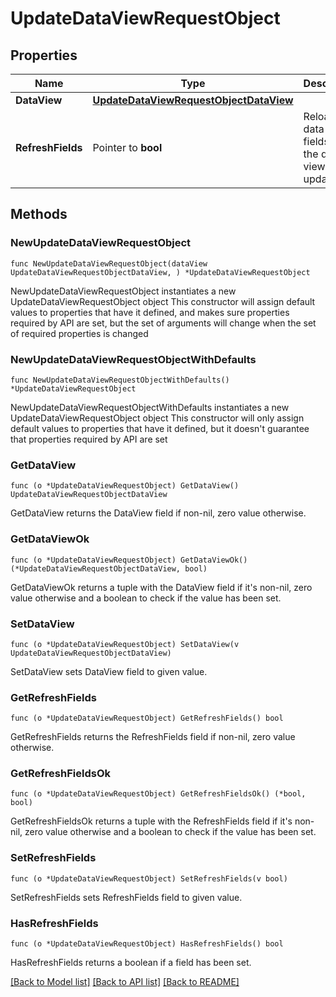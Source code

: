 # UpdateDataViewRequestObject

## Properties

Name | Type | Description | Notes
------------ | ------------- | ------------- | -------------
**DataView** | [**UpdateDataViewRequestObjectDataView**](UpdateDataViewRequestObjectDataView.md) |  | 
**RefreshFields** | Pointer to **bool** | Reloads the data view fields after the data view is updated. | [optional] [default to false]

## Methods

### NewUpdateDataViewRequestObject

`func NewUpdateDataViewRequestObject(dataView UpdateDataViewRequestObjectDataView, ) *UpdateDataViewRequestObject`

NewUpdateDataViewRequestObject instantiates a new UpdateDataViewRequestObject object
This constructor will assign default values to properties that have it defined,
and makes sure properties required by API are set, but the set of arguments
will change when the set of required properties is changed

### NewUpdateDataViewRequestObjectWithDefaults

`func NewUpdateDataViewRequestObjectWithDefaults() *UpdateDataViewRequestObject`

NewUpdateDataViewRequestObjectWithDefaults instantiates a new UpdateDataViewRequestObject object
This constructor will only assign default values to properties that have it defined,
but it doesn't guarantee that properties required by API are set

### GetDataView

`func (o *UpdateDataViewRequestObject) GetDataView() UpdateDataViewRequestObjectDataView`

GetDataView returns the DataView field if non-nil, zero value otherwise.

### GetDataViewOk

`func (o *UpdateDataViewRequestObject) GetDataViewOk() (*UpdateDataViewRequestObjectDataView, bool)`

GetDataViewOk returns a tuple with the DataView field if it's non-nil, zero value otherwise
and a boolean to check if the value has been set.

### SetDataView

`func (o *UpdateDataViewRequestObject) SetDataView(v UpdateDataViewRequestObjectDataView)`

SetDataView sets DataView field to given value.


### GetRefreshFields

`func (o *UpdateDataViewRequestObject) GetRefreshFields() bool`

GetRefreshFields returns the RefreshFields field if non-nil, zero value otherwise.

### GetRefreshFieldsOk

`func (o *UpdateDataViewRequestObject) GetRefreshFieldsOk() (*bool, bool)`

GetRefreshFieldsOk returns a tuple with the RefreshFields field if it's non-nil, zero value otherwise
and a boolean to check if the value has been set.

### SetRefreshFields

`func (o *UpdateDataViewRequestObject) SetRefreshFields(v bool)`

SetRefreshFields sets RefreshFields field to given value.

### HasRefreshFields

`func (o *UpdateDataViewRequestObject) HasRefreshFields() bool`

HasRefreshFields returns a boolean if a field has been set.


[[Back to Model list]](../README.md#documentation-for-models) [[Back to API list]](../README.md#documentation-for-api-endpoints) [[Back to README]](../README.md)


